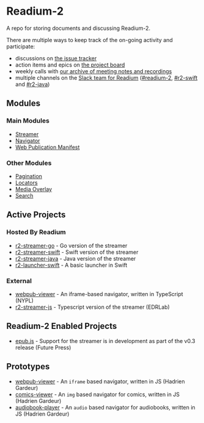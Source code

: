 # Readium-2

A repo for storing documents and discussing Readium-2.

There are multiple ways to keep track of the on-going activity and participate:

* discussions on [the issue tracker](https://github.com/readium/readium-2/issues)
* action items and epics on [the project board](https://github.com/readium/readium-2/projects/1)
* weekly calls with [our archive of meeting notes and recordings](https://drive.google.com/drive/folders/0BzaNaBNAB6FjbzR5NWFVWVo2dDg?hl=en)
* multiple channels on the [Slack team for Readium](https://readium.slack.com) ([#readium-2](https://readium.slack.com/messages/readium-2/), [#r2-swift](https://readium.slack.com/messages/r2-swift/) and [#r2-java](https://readium.slack.com/messages/r2-java/))


## Modules

### Main Modules

* [Streamer](/streamer)
* [Navigator](/navigator)
* [Web Publication Manifest](https://github.com/readium/webpub-manifest)

### Other Modules

* [Pagination](/pagination)
* [Locators](/locators)
* [Media Overlay](/media-overlay)
* [Search](/search)

## Active Projects

### Hosted By Readium

* [r2-streamer-go](https://github.com/readium/r2-streamer-go) -  Go version of the streamer
* [r2-streamer-swift](https://github.com/readium/r2-streamer-swift) - Swift version of the streamer
* [r2-streamer-java](https://github.com/readium/r2-streamer-java) - Java version of the streamer
* [r2-launcher-swift](https://github.com/readium/r2-launcher-swift) - A basic launcher in Swift

### External

* [webpub-viewer](https://github.com/NYPL-Simplified/webpub-viewer) - An iframe-based navigator, written in TypeScript (NYPL)
* [r2-streamer-js](https://github.com/edrlab/r2-streamer-js) - Typescript version of the streamer (EDRLab)

## Readium-2 Enabled Projects

* [epub.js](https://github.com/futurepress/epub.js/) - Support for the streamer is in development as part of the v0.3 release (Future Press)

## Prototypes

* [webpub-viewer](https://github.com/HadrienGardeur/webpub-viewer) - An `iframe` based navigator, written in JS (Hadrien Gardeur)
* [comics-viewer](https://github.com/HadrienGardeur/comics-viewer) - An `img` based navigator for comics, written in JS (Hadrien Gardeur)
* [audiobook-player](https://github.com/HadrienGardeur/audiobook-player) - An `audio` based navigator for audiobooks, written in JS (Hadrien Gardeur)
